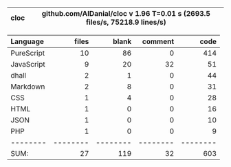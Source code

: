 cloc|github.com/AlDanial/cloc v 1.96  T=0.01 s (2693.5 files/s, 75218.9 lines/s)
--- | ---

Language|files|blank|comment|code
:-------|-------:|-------:|-------:|-------:
PureScript|10|86|0|414
JavaScript|9|20|32|51
dhall|2|1|0|44
Markdown|2|8|0|31
CSS|1|4|0|28
HTML|1|0|0|16
JSON|1|0|0|10
PHP|1|0|0|9
--------|--------|--------|--------|--------
SUM:|27|119|32|603

